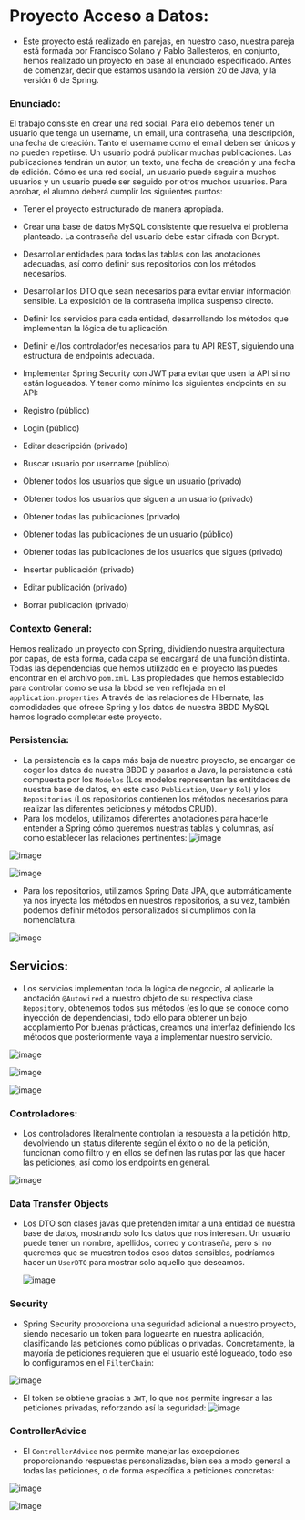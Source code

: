 # Proyecto Acceso a Datos:
- Este proyecto está realizado en parejas, en nuestro caso, nuestra pareja está formada por Francisco Solano y Pablo Ballesteros, en conjunto, hemos realizado un proyecto en base al enunciado especificado. Antes de comenzar, decir que estamos usando la versión 20 de Java, y la versión 6 de Spring.

### Enunciado:
El trabajo consiste en crear una red social. Para ello debemos tener un
usuario que tenga un username, un email, una contraseña, una
descripción, una fecha de creación. Tanto el username como el email
deben ser únicos y no pueden repetirse. Un usuario podrá publicar
muchas publicaciones. Las publicaciones tendrán un autor, un texto, una
fecha de creación y una fecha de edición. Cómo es una red social, un
usuario puede seguir a muchos usuarios y un usuario puede ser seguido
por otros muchos usuarios.
Para aprobar, el alumno deberá cumplir los siguientes puntos:
- Tener el proyecto estructurado de manera apropiada.
- Crear una base de datos MySQL consistente que resuelva el
problema planteado. La contraseña del usuario debe estar cifrada
con Bcrypt.
- Desarrollar entidades para todas las tablas con las anotaciones
adecuadas, así como definir sus repositorios con los métodos
necesarios.
- Desarrollar los DTO que sean necesarios para evitar enviar
información sensible. La exposición de la contraseña implica
suspenso directo.
- Definir los servicios para cada entidad, desarrollando los métodos
que implementan la lógica de tu aplicación.
- Definir el/los controlador/es necesarios para tu API REST,
siguiendo una estructura de endpoints adecuada.

- Implementar Spring Security con JWT para evitar que usen la API
si no están logueados.
Y tener como mínimo los siguientes endpoints en su API:
- Registro (público)
- Login (público)
- Editar descripción (privado)
- Buscar usuario por username (público)
- Obtener todos los usuarios que sigue un usuario (privado)
- Obtener todos los usuarios que siguen a un usuario (privado)
- Obtener todas las publicaciones (privado)
- Obtener todas las publicaciones de un usuario (público)
- Obtener todas las publicaciones de los usuarios que sigues
(privado)
- Insertar publicación (privado)
- Editar publicación (privado)
- Borrar publicación (privado)

### Contexto General:
Hemos realizado un proyecto con Spring, dividiendo nuestra arquitectura por capas, de esta forma, cada capa se encargará de una función distinta. Todas las dependencias que hemos utilizado en el proyecto las puedes encontrar en el archivo `pom.xml`. Las propiedades que hemos establecido para controlar como se usa la bbdd se ven reflejada en el `application.properties` A través de las relaciones de Hibernate, las comodidades que ofrece Spring y los datos de nuestra BBDD MySQL hemos logrado completar este proyecto.


### Persistencia:
- La persistencia es la capa más baja de nuestro proyecto, se encargar de coger los datos de nuestra BBDD y pasarlos a Java, la persistencia está compuesta por los `Modelos` (Los modelos representan las entitdades de nuestra base de datos, en este caso `Publication`, `User` y `Rol`) y los `Repositorios` (Los repositorios contienen los métodos necesarios para realizar las diferentes peticiones y métodos CRUD).
- Para los modelos, utilizamos diferentes anotaciones para hacerle entender a Spring cómo queremos nuestras tablas y columnas, así como establecer las relaciones pertinentes:
![image](https://github.com/BallesterosDEV/AccesoFyP/assets/118269269/f21faa74-6668-42d5-bba5-d1f38670b5ec)

![image](https://github.com/BallesterosDEV/AccesoFyP/assets/118269269/e2f23814-5797-47ca-aa2c-f93860e6254a)

![image](https://github.com/BallesterosDEV/AccesoFyP/assets/118269269/e77a79f9-7936-419b-849d-1789b967c756)

- Para los repositorios, utilizamos Spring Data JPA, que automáticamente ya nos inyecta los métodos en nuestros repositorios, a su vez, también podemos definir métodos personalizados si cumplimos con la nomenclatura.

![image](https://github.com/BallesterosDEV/AccesoFyP/assets/118269269/94f8cb53-2f71-486b-9e5c-99d7f9b5bcbe)

## Servicios:
- Los servicios implementan toda la lógica de negocio, al aplicarle la anotación `@Autowired` a nuestro objeto de su respectiva clase `Repository`, obtenemos todos sus métodos (es lo que se conoce como inyección de dependencias), todo ello para obtener un bajo acoplamiento Por buenas prácticas, creamos una interfaz definiendo los métodos que posteriormente vaya a implementar nuestro servicio.

![image](https://github.com/BallesterosDEV/AccesoFyP/assets/118269269/6dfaedd6-d6a8-42ca-a1a2-411eb227940c)


![image](https://github.com/BallesterosDEV/AccesoFyP/assets/118269269/e7399d33-da0f-4047-943e-39a7bc14047e)

![image](https://github.com/BallesterosDEV/AccesoFyP/assets/118269269/b1e7139a-f163-4a05-9019-b555fcf567b0)

### Controladores:
- Los controladores literalmente controlan la respuesta a la petición http, devolviendo un status diferente según el éxito o no de la petición, funcionan como filtro y en ellos se definen las rutas por las que hacer las peticiones, así como los endpoints en general.

![image](https://github.com/BallesterosDEV/AccesoFyP/assets/118269269/a9862bd4-b7f7-47f5-8648-50fc8a2cb743)

### Data Transfer Objects
- Los DTO son clases javas que pretenden imitar a una entidad de nuestra base de datos, mostrando solo los datos que nos interesan. Un usuario puede tener un nombre, apellidos, correo y contraseña, pero si no queremos que se muestren todos esos datos sensibles, podríamos hacer un `UserDTO` para mostrar solo aquello que deseamos.

  ![image](https://github.com/BallesterosDEV/AccesoFyP/assets/118269269/c83ef2d9-3c7a-4a8a-b2df-54be38eaec73)

### Security

- Spring Security proporciona una seguridad adicional a nuestro proyecto, siendo necesario un token para loguearte en nuestra aplicación, clasificando las peticiones como públicas o privadas. Concretamente, la mayoría de peticiones requieren que el usuario esté logueado, todo eso lo configuramos en el `FilterChain`:

![image](https://github.com/BallesterosDEV/AccesoFyP/assets/118269269/a91926cb-d2bb-44e7-9e2c-6e8931e8f314)

- El token se obtiene gracias a `JWT`, lo que nos permite ingresar a las peticiones privadas, reforzando así la seguridad:
![image](https://github.com/BallesterosDEV/AccesoFyP/assets/118269269/20c4bd10-b132-4cd1-8e7b-4eea40f5774b)

### ControllerAdvice
- El `ControllerAdvice` nos permite manejar las excepciones proporcionando respuestas personalizadas, bien sea a modo general a todas las peticiones, o de forma específica a peticiones concretas:

![image](https://github.com/BallesterosDEV/AccesoFyP/assets/118269269/8021478b-775c-42fe-b206-624a067089bc)

![image](https://github.com/BallesterosDEV/AccesoFyP/assets/118269269/93d15cea-a04a-431a-b5dc-933e00ee581c)









